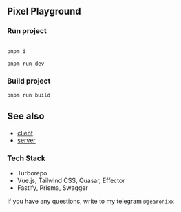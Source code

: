 ## Pixel Playground

### Run project

```shell

pnpm i 

pnpm run dev

```

### Build project

```shell
pnpm run build
```

## See also

- [client](./apps/client/README.md)
- [server](./apps/server/README.md)

### Tech Stack

- Turborepo
- Vue.js, Tailwind CSS, Quasar, Effector
- Fastify, Prisma, Swagger

If you have any questions, write to my telegram `@gearonixx`